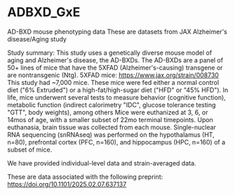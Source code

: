 # ADBXD_GxE
AD-BXD mouse phenotyping data
These are datasets from JAX Alzheimer's disease/Aging study

Study summary:
This study uses a genetically diverse mouse model of aging and Alzheimer's disease, the AD-BXDs. 
The AD-BXDs are a panel of 50+ lines of mice that have the 5XFAD (Alzheimer's-causing) transgene or are nontransgenic (Ntg).
5XFAD mice: https://www.jax.org/strain/008730
This study had ~7,000 mice.
These mice were fed either a normal control diet ("6% Extruded") or a high-fat/high-sugar diet ("HFD" or "45% HFD").
In life, mice underwent several tests to measure behavior (cognitive function), metabolic function (indirect calorimetry "IDC", glucose tolerance testing "GTT", body weights), among others
Mice were euthanized at 3, 6, or 14mos of age, with a smaller subset of 22mo terminal timepoints.
Upon euthanasia, brain tissue was collected from each mouse.
Single-nuclear RNA sequencing (snRNAseq) was performed on the hypothalamus (HT, n=80), prefrontal cortex (PFC, n=160), and hippocampus (HPC, n=160) of a subset of mice.

We have provided individual-level data and strain-averaged data.

These are data associated with the following preprint: https://doi.org/10.1101/2025.02.07.637137
